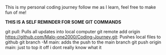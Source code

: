 This is my personal coding journey follow me as I learn, feel free to make fun of me!



**THIS IS A SELF REMINDER FOR SOME GIT COMMANDS**

git pull: Pulls all updates into local computer
git remote add origin https://github.com/Malo-one2000/Coding-Journey.git: Pushes local files to github
git branch -M main: adds the push to the main branch
git push origin main: just to top it off i dont really know what it
